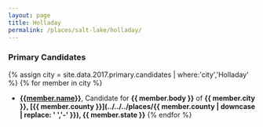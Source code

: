 ```yaml
---
layout: page
title: Holladay
permalink: /places/salt-lake/holladay/
---
```


### Primary Candidates
{% assign city = site.data.2017.primary.candidates | where:'city','Holladay' %}
{% for member in city  %}
- <strong>[{{member.name}}](../../../people/{{member.id}})</strong>, Candidate for <strong>{{ member.body }}</strong> of <strong>{{ member.city }}, [{{ member.county }}](../../../places/{{ member.county | downcase | replace: ' ','-' }}), {{ member.state }}</strong>
{% endfor %}
